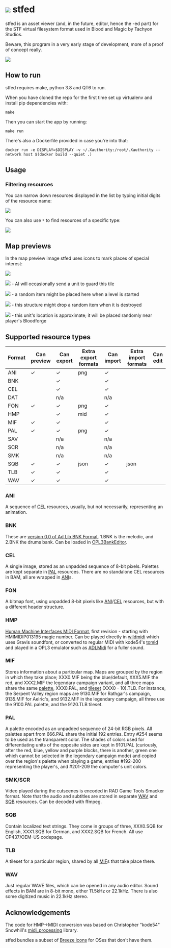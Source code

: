 # ![](resources/icon.ico) stfed

stfed is an asset viewer (and, in the future, editor, hence the -ed part) for the STF virtual filesystem format used in Blood and Magic by Tachyon Studios.

Beware, this program in a very early stage of development, more of a proof of concept really.

![](img/screenshot.jpg)

## How to run

stfed requires make, python 3.8 and QT6 to run.

When you have cloned the repo for the first time set up virtualenv and install pip dependencies with:

```
make
```

Then you can start the app by running:

```
make run
```

There's also a Dockerfile provided in case you're into that:

```
docker run -e DISPLAY=$DISPLAY -v ~/.Xauthority:/root/.Xauthority --network host $(docker build --quiet .)
```

## Usage

### Filtering resources

You can narrow down resources displayed in the list by typing initial digits of the resource name:

![](img/filtering1.png)

You can also use `*` to find resources of a specific type:

![](img/filtering2.png)

## Map previews

In the map preview image stfed uses icons to mark places of special interest:

![](img/mapinfopreview.jpg)

![](resources/hotspot.png) - AI will occasionally send a unit to guard this tile

![](resources/random-item.png) - a random item might be placed here when a level is started

![](resources/random-item-on-raze.png) - this structure might drop a random item when it is destroyed

![](resources/default-placement.png) - this unit's location is approximate; it will be placed randomly near player's Bloodforge

## Supported resource types

| Format | Can preview | Can export | Extra export formats | Can import | Extra import formats | Can edit |
| ------ | ----------- | ---------- | -------------------- | ---------- | -------------------- | -------- |
| ANI    | ✓           | ✓          | png                  | ✓          |                      |          |
| BNK    |             | ✓          |                      | ✓          |                      |          |
| CEL    |             | ✓          |                      | ✓          |                      |          |
| DAT    |             | n/a        |                      | n/a        |                      |          |
| FON    | ✓           | ✓          | png                  | ✓          |                      |          |
| HMP    |             | ✓          | mid                  | ✓          |                      |          |
| MIF    | ✓           | ✓          |                      | ✓          |                      |          |
| PAL    | ✓           | ✓          | png                  | ✓          |                      |          |
| SAV    |             | n/a        |                      | n/a        |                      |          |
| SCR    |             | n/a        |                      | n/a        |                      |          |
| SMK    |             | n/a        |                      | n/a        |                      |          |
| SQB    | ✓           | ✓          | json                 | ✓          | json                 |          |
| TLB    | ✓           | ✓          |                      | ✓          |                      |          |
| WAV    | ✓           | ✓          |                      | ✓          |                      |          |

### ANI

A sequence of [CEL](#cel) resources, usually, but not necessarily, representing an animation.

### BNK

These are [version 0.0 of Ad Lib BNK Format](https://moddingwiki.shikadi.net/wiki/AdLib_Instrument_Bank_Format#Human_Machine_Interfaces_version_.28.22Version_0.0.22.29). 1.BNK is the melodic, and 2.BNK the drums bank.
Can be loaded in [OPL3BankEditor](https://github.com/Wohlstand/OPL3BankEditor).

### CEL

A single image, stored as an unpadded sequence of 8-bit pixels. Palettes are kept separate in [PAL](#pal) resources.
There are no standalone CEL resources in BAM, all are wrapped in [ANI](#ani)s.

### FON

A bitmap font, using unpadded 8-bit pixels like [ANI](#ani)/[CEL](#cel) resources, but with a different header structure.

### HMP

[Human Machine Interfaces MIDI Format](http://www.vgmpf.com/Wiki/index.php?title=HMP), first revision - starting with HMIMIDIP013195 magic number.
Can be played directly in [wildmidi](https://github.com/Mindwerks/wildmidi) which uses Gravis soundfont,
or converted to regular MIDI with kode54's [tomid](https://github.com/kode54/tomid) and played in a OPL3 emulator such as [ADLMidi](https://bisqwit.iki.fi/source/adlmidi.html) for a fuller sound.


### MIF

Stores information about a particular map. Maps are grouped by the region in which they take place; XXX0.MIF being the blue/default, XXX5.MIF the red, and XXX2.MIF the legendary campaign variant,
and all three maps share the same [palette](#pal), XXX0.PAL, and [tileset](#tlb) (XXX0 - 10).TLB. For instance, the Serpent Valley region maps are 9130.MIF for Rathgar's campaign, 9135.MIF for Aelric's, and 9132.MIF in the legendary campaign, all three use the 9100.PAL palette, and the 9120.TLB tileset.

### PAL

A palette encoded as an unpadded sequence of 24-bit RGB pixels. All palettes apart from 666.PAL share the initial 192 entries. Entry #254 seems to be used as the transparent color.
The shades of colors used for differentiating units of the opposite sides are kept in 9101.PAL (curiously, after the red, blue, yellow and purple blocks, there is another, green one which cannot be selected in the legendary campaign mode) and copied over the region's palette when playing a game,
entries #192-200 representing the player's, and #201-209 the computer's unit colors.

### SMK/SCR

Video played during the cutscenes is encoded in RAD Game Tools Smacker format.
Note that the audio and subtitles are stored in separate [WAV](#wav) and [SQB](#sqb) resources.
Can be decoded with ffmpeg.

### SQB

Contain localized text strings. They come in groups of three, XXX0.SQB for English, XXX1.SQB for German, and XXX2.SQB for French. All use CP437/OEM-US codepage.

### TLB

A tileset for a particular region, shared by all [MIF](#mif)s that take place there.

### WAV

Just regular WAVE files, which can be opened in any audio editor. Sound effects in BAM are in 8-bit mono, either 11.5kHz or 22.1kHz. There is also some digitized music in 22.1kHz stereo.

## Acknowledgements

The code for HMP->MIDI conversion was based on Christopher "kode54" Snowhill's [midi_processing](https://github.com/kode54/midi_processing/blob/d7ce6c3e019d22023078a9226870df73a99c6fd4/midi_processor_hmp.cpp) library.

stfed bundles a subset of [Breeze icons](https://invent.kde.org/frameworks/breeze-icons) for OSes that don't have them.
